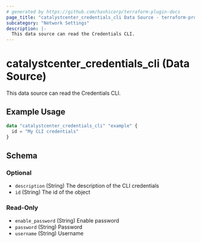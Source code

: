 ```yaml
---
# generated by https://github.com/hashicorp/terraform-plugin-docs
page_title: "catalystcenter_credentials_cli Data Source - terraform-provider-catalystcenter"
subcategory: "Network Settings"
description: |-
  This data source can read the Credentials CLI.
---
```


# catalystcenter_credentials_cli (Data Source)

This data source can read the Credentials CLI.

## Example Usage

```terraform
data "catalystcenter_credentials_cli" "example" {
  id = "My CLI credentials"
}
```

<!-- schema generated by tfplugindocs -->
## Schema

### Optional

- `description` (String) The description of the CLI credentials
- `id` (String) The id of the object

### Read-Only

- `enable_password` (String) Enable password
- `password` (String) Password
- `username` (String) Username
